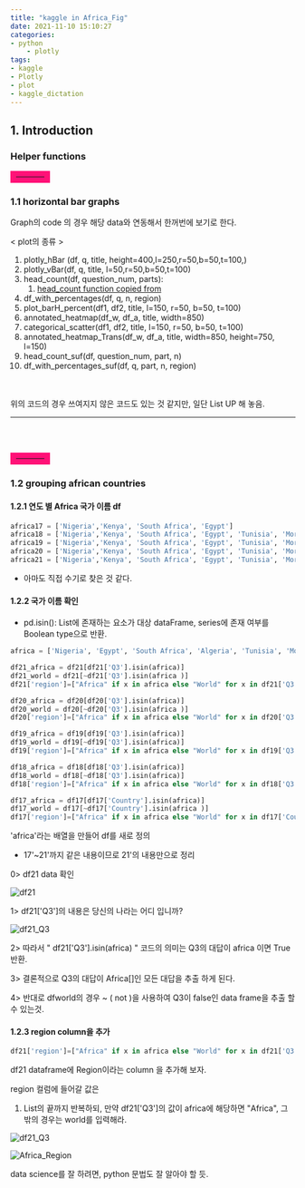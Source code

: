 ```yaml
---
title: "kaggle in Africa_Fig"
date: 2021-11-10 15:10:27
categories:
- python
    - plotly
tags:
- kaggle
- Plotly
- plot
- kaggle_dictation
---
```




## 1. Introduction
### Helper functions

<hr style="border: solid 10px #FF1177; width: 10%;">

### 1.1 horizontal bar graphs 

Graph의  code 의 경우 해당 data와 연동해서 한꺼번에 보기로 한다. 

< plot의 종류 >

1. plotly_hBar (df, q, title, height=400,l=250,r=50,b=50,t=100,)
2. plotly_vBar(df, q, title, l=50,r=50,b=50,t=100)
3. head_count(df, question_num, parts):
   1. [head_count function copied from](https://www.kaggle.com/ruchi798/kaggle-ml-ds-survey-analysis)
4. df_with_percentages(df, q, n, region)
5. plot_barH_percent(df1, df2, title, l=150, r=50, b=50, t=100)
6. annotated_heatmap(df_w, df_a, title, width=850)
7. categorical_scatter(df1, df2, title, l=150, r=50, b=50, t=100)
8. annotated_heatmap_Trans(df_w, df_a, title, width=850, height=750, l=150)
9. head_count_suf(df, question_num, part, n)
10. df_with_percentages_suf(df, q, part, n, region)


<br><br>
위의 코드의 경우 쓰여지지 않은 코드도 있는 것 같지만, 일단 List UP 해 놓음.
<hr>
<br><br>

<hr style="border: solid 10px #FF1177; width: 10%;">

### 1.2 grouping african countries

#### 1.2.1 연도 별 Africa 국가 이름 df

```python
africa17 = ['Nigeria','Kenya', 'South Africa', 'Egypt']
africa18 = ['Nigeria','Kenya', 'South Africa', 'Egypt', 'Tunisia', 'Morocco'] 
africa19 = ['Nigeria','Kenya', 'South Africa', 'Egypt', 'Tunisia', 'Morocco', 'Algeria']
africa20 = ['Nigeria','Kenya', 'South Africa', 'Egypt', 'Tunisia', 'Morocco', 'Ghana']
africa21 = ['Nigeria','Kenya', 'South Africa', 'Egypt', 'Tunisia', 'Morocco', 'Algeria', 'Ghana', 'Uganda', 'Ethiopia']

```

- 아마도 직접 수기로 찾은 것 같다. 



#### 1.2.2 국가 이름 확인

- pd.isin():  List에 존재하는 요소가 대상 dataFrame, series에 존재 여부를 Boolean type으로 반환.


```python
africa = ['Nigeria', 'Egypt', 'South Africa', 'Algeria', 'Tunisia', 'Morocco', 'Kenya', 'Uganda', 'Ghana', 'Ethiopia']

df21_africa = df21[df21['Q3'].isin(africa)]
df21_world = df21[~df21['Q3'].isin(africa )]
df21['region']=["Africa" if x in africa else "World" for x in df21['Q3']]

df20_africa = df20[df20['Q3'].isin(africa)]
df20_world = df20[~df20['Q3'].isin(africa )]
df20['region']=["Africa" if x in africa else "World" for x in df20['Q3']]

df19_africa = df19[df19['Q3'].isin(africa)]
df19_world = df19[~df19['Q3'].isin(africa)]
df19['region']=["Africa" if x in africa else "World" for x in df19['Q3']]

df18_africa = df18[df18['Q3'].isin(africa)]
df18_world = df18[~df18['Q3'].isin(africa)]
df18['region']=["Africa" if x in africa else "World" for x in df18['Q3']]

df17_africa = df17[df17['Country'].isin(africa)]
df17_world = df17[~df17['Country'].isin(africa )]
df17['region']=["Africa" if x in africa else "World" for x in df17['Country']]   
```

'africa'라는 배열을 만들어 df를 새로 정의 

- 17'~21'까지 같은 내용이므로 21'의 내용만으로 정리

0> df21 data 확인

![df21](/imeges/kgg/df21.png)

1> df21['Q3']의 내용은 당신의 나라는 어디 입니까?

![df21_Q3](/imeges/kgg/df21_Q3.png)


2> 따라서 " df21['Q3'].isin(africa) " 코드의 의미는 Q3의 대답이 africa 이면 True 반환.

3> 결론적으로 Q3의 대답이 Africa[]인 모든 대답을 추출 하게 된다. 

4> 반대로 dfworld의 경우 ~ ( not )을 사용하여 Q3이 false인 data frame을 추출 할 수 있는것.


#### 1.2.3 region column을 추가

```python
df21['region']=["Africa" if x in africa else "World" for x in df21['Q3']]
```

df21 dataframe에 Region이라는 column 을 추가해 보자. 

region 컬럼에 들어갈 값은 

1) List의 끝까지 반복하되, 만약 df21['Q3']의 값이  africa에 해당하면 "Africa", 그 밖의 경우는 world를 입력해라.

![df21_Q3](/imeges/kgg/df21_Q3.png)

![Africa_Region](/imeges/kgg/Africa.png)



data science를 잘 하려면, python 문법도 잘 알아야 할 듯. 